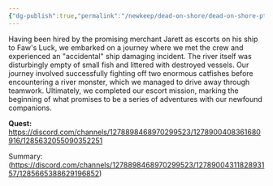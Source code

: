 ```yaml
---
{"dg-publish":true,"permalink":"/newkeep/dead-on-shore/dead-on-shore-pt-1/","created":"2025-03-24T07:48:40.726+05:30","updated":"2025-03-24T08:40:17.311+05:30"}
---
```


Having been hired by the promising merchant Jarett as escorts on his ship to Faw's Luck, we embarked on a journey where we met the crew and experienced an "accidental" ship damaging incident. The river itself was disturbingly empty of small fish and littered with destroyed vessels. Our journey involved successfully fighting off two enormous catfishes before encountering a river monster, which we managed to drive away through teamwork. Ultimately, we completed our escort mission, marking the beginning of what promises to be a series of adventures with our newfound companions.

**Quest:** https://discord.com/channels/1278898468970299523/1278900408361680916/1285632055090352251

Summary:  
(https://discord.com/channels/1278898468970299523/1278900431182893157/1285665388629196852)

